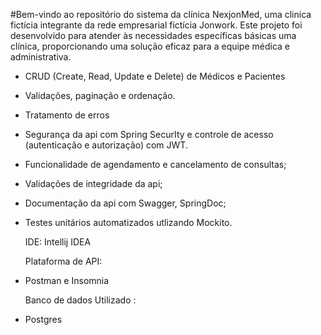

#Bem-vindo ao repositório do sistema da clínica NexjonMed, uma clinica fictícia integrante da rede empresarial fictícia Jonwork. Este projeto foi desenvolvido para atender às necessidades específicas básicas uma clínica, proporcionando uma solução eficaz para a equipe médica e administrativa.


- CRUD (Create, Read, Update e Delete) de Médicos e Pacientes
- Validações, paginação e ordenação.

- Tratamento de erros
- Segurança da api com Spring SecurIty e controle de acesso (autenticação e autorização) com JWT.

- Funcionalidade de agendamento e cancelamento de consultas;
- Validações de integridade da api;
- Documentação da api com Swagger, SpringDoc;
- Testes unitários automatizados utlizando Mockito.

  IDE:
  Intellij IDEA
  
  Plataforma de API:
- Postman e Insomnia
  
  Banco de dados Utilizado : 
- Postgres
  

